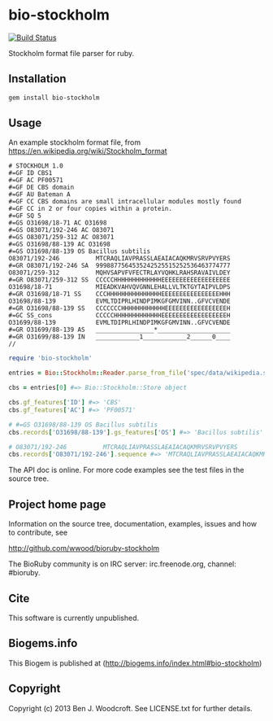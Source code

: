 # bio-stockholm

[![Build Status](https://secure.travis-ci.org/wwood/bioruby-stockholm.png)](http://travis-ci.org/wwood/bioruby-stockholm)

Stockholm format file parser for ruby.

## Installation

```sh
gem install bio-stockholm
```

## Usage

An example stockholm format file, from https://en.wikipedia.org/wiki/Stockholm_format
```
# STOCKHOLM 1.0
#=GF ID CBS1
#=GF AC PF00571
#=GF DE CBS domain
#=GF AU Bateman A
#=GF CC CBS domains are small intracellular modules mostly found
#=GF CC in 2 or four copies within a protein.
#=GF SQ 5
#=GS O31698/18-71 AC O31698
#=GS O83071/192-246 AC O83071
#=GS O83071/259-312 AC O83071
#=GS O31698/88-139 AC O31698
#=GS O31698/88-139 OS Bacillus subtilis
O83071/192-246          MTCRAQLIAVPRASSLAEAIACAQKMRVSRVPVYERS
#=GR O83071/192-246 SA  9998877564535242525515252536463774777
O83071/259-312          MQHVSAPVFVFECTRLAYVQHKLRAHSRAVAIVLDEY
#=GR O83071/259-312 SS  CCCCCHHHHHHHHHHHHHEEEEEEEEEEEEEEEEEEE
O31698/18-71            MIEADKVAHVQVGNNLEHALLVLTKTGYTAIPVLDPS
#=GR O31698/18-71 SS    CCCHHHHHHHHHHHHHHHEEEEEEEEEEEEEEEEHHH
O31698/88-139           EVMLTDIPRLHINDPIMKGFGMVINN..GFVCVENDE
#=GR O31698/88-139 SS   CCCCCCCHHHHHHHHHHHHEEEEEEEEEEEEEEEEEH
#=GC SS_cons            CCCCCHHHHHHHHHHHHHEEEEEEEEEEEEEEEEEEH
O31699/88-139           EVMLTDIPRLHINDPIMKGFGMVINN..GFVCVENDE
#=GR O31699/88-139 AS   ________________*____________________
#=GR O31699/88-139 IN   ____________1____________2______0____
//
```

```ruby
require 'bio-stockholm'

entries = Bio::Stockholm::Reader.parse_from_file('spec/data/wikipedia.sto') #=> Array of 1

cbs = entries[0] #=> Bio::Stockholm::Store object

cbs.gf_features['ID'] #=> 'CBS'
cbs.gf_features['AC'] #=> 'PF00571'

# #=GS O31698/88-139 OS Bacillus subtilis
cbs.records['O31698/88-139'].gs_features['OS'] #=> 'Bacillus subtilis'

# O83071/192-246          MTCRAQLIAVPRASSLAEAIACAQKMRVSRVPVYERS
cbs.records['O83071/192-246'].sequence #=> 'MTCRAQLIAVPRASSLAEAIACAQKMRVSRVPVYERS'
```

The API doc is online. For more code examples see the test files in
the source tree.

## Project home page

Information on the source tree, documentation, examples, issues and
how to contribute, see

  http://github.com/wwood/bioruby-stockholm

The BioRuby community is on IRC server: irc.freenode.org, channel: #bioruby.

## Cite

This software is currently unpublished.

## Biogems.info

This Biogem is published at (http://biogems.info/index.html#bio-stockholm)

## Copyright

Copyright (c) 2013 Ben J. Woodcroft. See LICENSE.txt for further details.


